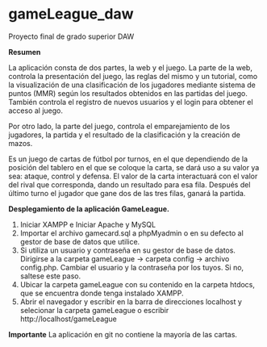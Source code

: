 # gameLeague_daw
Proyecto final de grado superior DAW

**Resumen**

La aplicación consta de dos partes, la web y el juego. La parte de la web, controla la presentación del juego, las reglas del mismo y un tutorial, como la visualización de una clasificación de los jugadores mediante sistema de puntos (MMR) según los resultados obtenidos en las partidas del juego. También controla el registro de nuevos usuarios y el login  para obtener el acceso al juego.

Por otro lado, la parte del juego, controla el emparejamiento de los jugadores, la partida y el resultado de la clasificación y la creación de mazos.

Es un juego de cartas de fútbol por turnos,  en el que dependiendo de la posición del tablero en el que se coloque la carta, se dará uso a su valor ya sea: ataque, control y defensa. El valor de la carta interactuará con el valor del rival que corresponda, dando un resultado para esa fila. Después del último turno el jugador que  gane dos de las tres filas, ganará la partida.

**Desplegamiento de la aplicación GameLeague.**

1. Iniciar XAMPP e Iniciar Apache y MySQL
2. Importar el archivo gamecard.sql a phpMyadmin o en su defecto al gestor de base de datos que utilice.
3. Si utiliza un usuario y contraseña en su gestor de base de datos. Dirigirse a la carpeta gameLeague -> carpeta config -> archivo config.php. Cambiar el usuario y la contraseña por los tuyos. Si no, saltese este paso.
4. Ubicar la carpeta gameLeague con su contenido en la carpeta htdocs, que se encuentra donde tenga instalado XAMPP.
5. Abrir  el navegador y escribir en la barra de direcciones localhost y selecionar la carpeta gameLeague o escribir http://localhost/gameLeague 


**Importante**
La aplicación en git no contiene la mayoría de las cartas.
